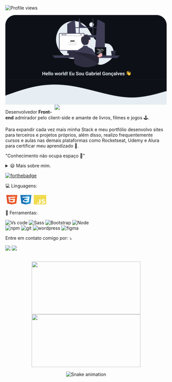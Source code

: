 <p align="left"> <img src="https://komarev.com/ghpvc/?username=GabrielFleckl&color=orange" alt="Profile views" /> </p>

 <img src=".github/Header.png" align="center" >

 <img src="https://user-images.githubusercontent.com/103828336/194716042-c60006a0-4e20-4301-941a-8d349dae480c.png" min-width="400px" max-width="400px" width="350px" align="right" >
 <br>
<p align="left"> 
  Desenvolvedor <strong>Front-end</strong> admirador pelo client-side e amante de livros, filmes e jogos 🕹️.<br>

Para expandir cada vez mais minha Stack e meu portfólio desenvolvo sites para terceiros e projetos próprios, além disso, realizo frequentemente cursos e aulas nas demais plataformas como Rocketseat, Udemy e Alura para certificar meu aprendizado 🚀. 

"Conhecimento não ocupa espaço 🧠"

<details>
<summary>😃 Mais sobre mim.</summary>
<p>
  
◻️ Sempre tive uma relação muita próxima com a tecnologia desde a infância, tendo um conhecimento prévio de informática desde cedo. 

◻️ Gosto muito de ajudar outras pessoas de qualquer forma que seja, e aprender com isso também, sendo nos sucessos ou fracassos.

◻️ Estou constantemente praticando e adquirindo novas habilidades.

◻️ Atualmente me aprofundando em: ReactJS e Javascript.

</p>
</details>


[![forthebadge](https://forthebadge.com/images/badges/powered-by-coffee.svg)](https://forthebadge.com)

</p>

<p align="left">
 
  💻 Linguagens: <br> 
  <p>
    <img align="baseline" alt="HTML" height="30" width="40" src="https://raw.githubusercontent.com/devicons/devicon/master/icons/html5/html5-original.svg">
    <img align="baseline" alt="CSS" height="30" width="40" src="https://raw.githubusercontent.com/devicons/devicon/master/icons/css3/css3-original.svg">
    <img align="baseline" alt="Js" height="30" width="40" src="https://raw.githubusercontent.com/devicons/devicon/master/icons/javascript/javascript-plain.svg">
     
  </p>
</p>

<p align="left">
 
 💼 Ferramentas: <br>
   <p>
   <img align="baseline" alt="Vs code" height="30" width="40" src="https://cdn.jsdelivr.net/gh/devicons/devicon/icons/vscode/vscode-original.svg" />
   <img align="baseline" alt="Sass" height="30" width="40" src="https://cdn.jsdelivr.net/gh/devicons/devicon/icons/sass/sass-original.svg" />
   <img align="baseline" alt="Bootstrap" height="30" width="40" src="https://cdn.jsdelivr.net/gh/devicons/devicon/icons/bootstrap/bootstrap-original.svg" />
   <img align="baseline" alt="Node" height="30" width="40" src="https://cdn.jsdelivr.net/gh/devicons/devicon/icons/nodejs/nodejs-original.svg" /> <br>
   <img align="baseline" alt="npm" height="30" width="40" src="https://cdn.jsdelivr.net/gh/devicons/devicon/icons/npm/npm-original-wordmark.svg" />
   <img align="baseline" alt="git" height="30" width="40" src="https://cdn.jsdelivr.net/gh/devicons/devicon/icons/git/git-original.svg" />
   <img align="baseline" alt="wordpress" height="30" width="40" src="https://cdn.jsdelivr.net/gh/devicons/devicon/icons/wordpress/wordpress-plain.svg" />
   <img align="baseline" alt="figma" height="30" width="40" src="https://cdn.jsdelivr.net/gh/devicons/devicon/icons/figma/figma-original.svg" />
    </p>
 </p>
  
</p>
 
Entre em contato comigo por: ⤵️

<p align="left">
  <a href="https://www.linkedin.com/in/dev-gabriel-leite/" target="_blank" alt="Linkedin"><img src="https://img.shields.io/badge/-LinkedIn-%230077B5?style=for-the-badge&logo=linkedin&logoColor=white" target="_blank"></a> 
  <a href = "mailto:gabrielleiteadm@gmail.com" alt="Gmail"><img src="https://img.shields.io/badge/Gmail-D14836?style=for-the-badge&logo=gmail&logoColor=white" target="_blank"></a>
</p>
<br>
 <div align="center"> 
 
 <img  width="340px" height="165px" align="center" src="https://github-readme-stats.vercel.app/api?username=GabrielFleckl&show_icons=true&theme=github_dark&include_all_commits=true&count_private=true"/>
 <img  height="165px" width="340px"  align="center" src="https://github-readme-stats.vercel.app/api/top-langs/?username=GabrielFleckl&layout=compact&langs_count=7&theme=github_dark"/> 
  
  ![Snake animation](https://github.com/GabrielFleckl/GabrielFleckl/blob/output/github-contribution-grid-snake.svg)
 
 </div>
